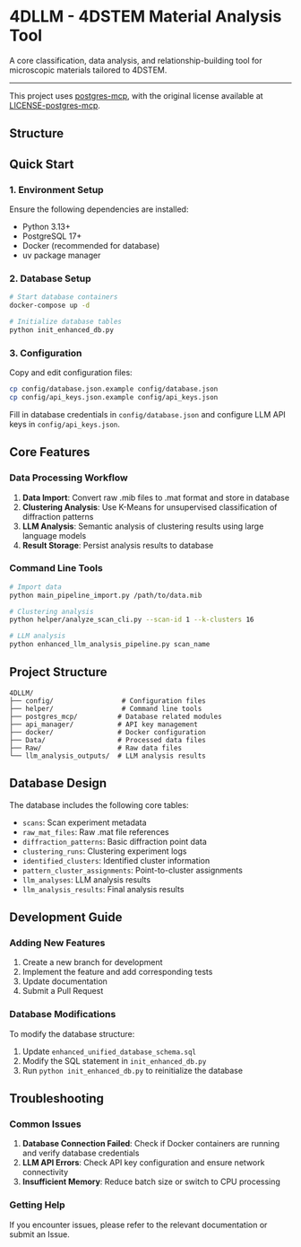 # 4DLLM - 4DSTEM Material Analysis Tool

A core classification, data analysis, and relationship-building tool for microscopic materials tailored to 4DSTEM.

---

This project uses [postgres-mcp](https://github.com/crystaldba/postgres-mcp), with the original license available at [LICENSE-postgres-mcp](LICENSES/LICENSE-postgres-mcp).

## Structure




## Quick Start

### 1. Environment Setup

Ensure the following dependencies are installed:
- Python 3.13+
- PostgreSQL 17+
- Docker (recommended for database)
- uv package manager

### 2. Database Setup

```bash
# Start database containers
docker-compose up -d

# Initialize database tables
python init_enhanced_db.py
```

### 3. Configuration

Copy and edit configuration files:
```bash
cp config/database.json.example config/database.json
cp config/api_keys.json.example config/api_keys.json
```

Fill in database credentials in `config/database.json` and configure LLM API keys in `config/api_keys.json`.

## Core Features

### Data Processing Workflow

1. **Data Import**: Convert raw .mib files to .mat format and store in database
2. **Clustering Analysis**: Use K-Means for unsupervised classification of diffraction patterns
3. **LLM Analysis**: Semantic analysis of clustering results using large language models
4. **Result Storage**: Persist analysis results to database

### Command Line Tools

```bash
# Import data
python main_pipeline_import.py /path/to/data.mib

# Clustering analysis
python helper/analyze_scan_cli.py --scan-id 1 --k-clusters 16

# LLM analysis
python enhanced_llm_analysis_pipeline.py scan_name
```

## Project Structure

```
4DLLM/
├── config/                 # Configuration files
├── helper/                 # Command line tools
├── postgres_mcp/          # Database related modules
├── api_manager/           # API key management
├── docker/                # Docker configuration
├── Data/                  # Processed data files
├── Raw/                   # Raw data files
└── llm_analysis_outputs/  # LLM analysis results
```

## Database Design

The database includes the following core tables:
- `scans`: Scan experiment metadata
- `raw_mat_files`: Raw .mat file references
- `diffraction_patterns`: Basic diffraction point data
- `clustering_runs`: Clustering experiment logs
- `identified_clusters`: Identified cluster information
- `pattern_cluster_assignments`: Point-to-cluster assignments
- `llm_analyses`: LLM analysis results
- `llm_analysis_results`: Final analysis results

## Development Guide

### Adding New Features

1. Create a new branch for development
2. Implement the feature and add corresponding tests
3. Update documentation
4. Submit a Pull Request

### Database Modifications

To modify the database structure:
1. Update `enhanced_unified_database_schema.sql`
2. Modify the SQL statement in `init_enhanced_db.py`
3. Run `python init_enhanced_db.py` to reinitialize the database

## Troubleshooting

### Common Issues

1. **Database Connection Failed**: Check if Docker containers are running and verify database credentials
2. **LLM API Errors**: Check API key configuration and ensure network connectivity
3. **Insufficient Memory**: Reduce batch size or switch to CPU processing

### Getting Help

If you encounter issues, please refer to the relevant documentation or submit an Issue.